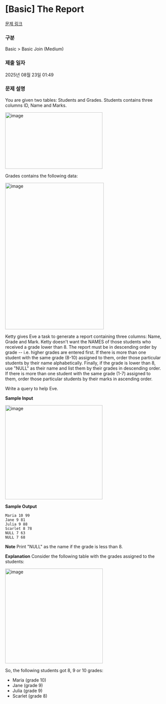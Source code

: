 # [Basic] The Report

[문제 링크](https://www.hackerrank.com/challenges/select-all-sql/problem?isFullScreen=true) 

### 구분

Basic > Basic Join (Medium)

### 제출 일자

2025년 08월 23일 01:49

### 문제 설명

You are given two tables: Students and Grades. Students contains three columns ID, Name and Marks.

<img width="313" height="181" alt="image" src="https://github.com/user-attachments/assets/cc1d6ee5-0d93-4f22-844e-b66564801d26" />

Grades contains the following data:

<img width="317" height="470" alt="image" src="https://github.com/user-attachments/assets/13cb65e4-3bec-4a2f-afbc-25911b3db3a3" />

Ketty gives Eve a task to generate a report containing three columns: Name, Grade and Mark. Ketty doesn't want the NAMES of those students who received a grade lower than 8. The report must be in descending order by grade -- i.e. higher grades are entered first. If there is more than one student with the same grade (8-10) assigned to them, order those particular students by their name alphabetically. Finally, if the grade is lower than 8, use "NULL" as their name and list them by their grades in descending order. If there is more than one student with the same grade (1-7) assigned to them, order those particular students by their marks in ascending order.

Write a query to help Eve.

**Sample Input**

<img width="313" height="302" alt="image" src="https://github.com/user-attachments/assets/00454a9e-3377-47c7-aec9-b32b13bdf572" />

**Sample Output**

```
Maria 10 99
Jane 9 81
Julia 9 88 
Scarlet 8 78
NULL 7 63
NULL 7 68
```

**Note**
Print "NULL"  as the name if the grade is less than 8.

**Explanation**
Consider the following table with the grades assigned to the students:

<img width="314" height="304" alt="image" src="https://github.com/user-attachments/assets/76a7d66f-01ed-4bf9-8b53-8e179fd571cf" />

So, the following students got 8, 9 or 10 grades:

- Maria (grade 10)
- Jane (grade 9)
- Julia (grade 9)
- Scarlet (grade 8)
